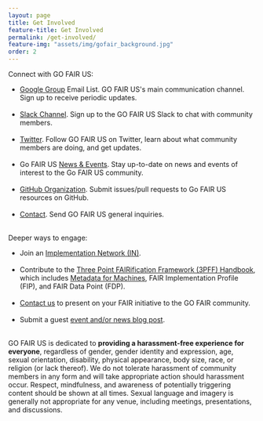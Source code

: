```yaml
---
layout: page
title: Get Involved
feature-title: Get Involved
permalink: /get-involved/
feature-img: "assets/img/gofair_background.jpg"
order: 2
---
```


Connect with GO FAIR US:

<ul>
  <li><a href="https://groups.google.com/forum/#!forum/gofairus">Google Group</a> Email List. GO FAIR US's main communication channel. Sign up to receive periodic updates.</li><br />

  <li><a href="https://gofair.slack.com/">Slack Channel</a>. Sign up to the GO FAIR US Slack to chat with community members.</li><br />

  <li><a href="https://twitter.com/gofairus">Twitter</a>. Follow GO FAIR US on Twitter, learn about what community members are doing, and get updates.</li><br />

  <li>Go FAIR US <a href="{{ site.baseurl }}/news/">News & Events</a>. Stay up-to-date on news and events of interest to the Go FAIR US community.</li><br />

  <li><a href="https://github.com/go-fair-us">GitHub Organization</a>. Submit issues/pull requests to Go FAIR US resources on GitHub.</li><br />

  <li><a href="https://forms.gle/qhvsb3ubCbEyCYQg6">Contact</a>. Send GO FAIR US general inquiries.</li><br />
</ul>

Deeper ways to engage:

<ul>
  <li>Join an <a href="https://www.go-fair.org/implementation-networks/" title="GO FAIR Implementation Networks">Implementation Network (IN)</a>.</li><br />
  
  <li>Contribute to the <a href="https://www.go-fair.org/how-to-go-fair/">Three Point FAIRification Framework (3PFF) Handbook</a>, which includes <a href="https://www.go-fair.org/metadata-for-machines/" title="Metadata for Machines">Metadata for Machines</a>, FAIR Implementation Profile (FIP), and FAIR Data Point (FDP).</li><br />
  
  <li><a href="https://forms.gle/qhvsb3ubCbEyCYQg6" title="Contact Us">Contact us</a> to present on your FAIR initiative to the GO FAIR community.</li><br />
  
  <li>Submit a guest <a href="https://github.com/go-fair-us/go-fair-us.github.io/blob/master/_drafts/contributing-instructions.md" title="Contributing Instructions">event and/or news blog post</a>.</li><br />
</ul>


<p>GO FAIR US is dedicated to <strong>providing a harassment-free experience for everyone</strong>, regardless of gender, gender identity and expression, age, sexual orientation, disability, physical appearance, body size, race, or religion (or lack thereof). We do not tolerate harassment of community members in any form and will take appropriate action should harassment occur. Respect, mindfulness, and awareness of potentially triggering content should be shown at all times. Sexual language and imagery is generally not appropriate for any venue, including meetings, presentations, and discussions.</p>
